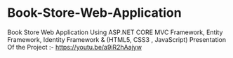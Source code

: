 # Book-Store-Web-Application
Book Store Web Application Using ASP.NET CORE MVC Framework, Entity Framework, Identity Framework & (HTML5, CSS3 , JavaScript)
Presentation Of the Project :- https://youtu.be/a9iR2hAajyw
